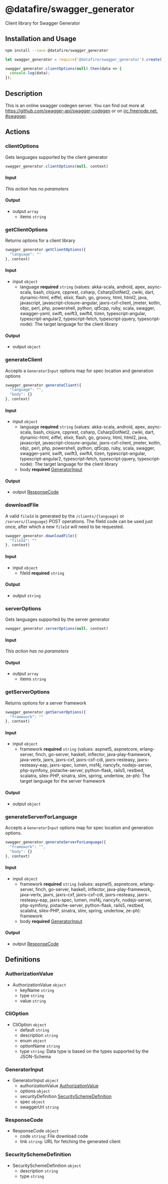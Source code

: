 # @datafire/swagger_generator

Client library for Swagger Generator

## Installation and Usage
```bash
npm install --save @datafire/swagger_generator
```
```js
let swagger_generator = require('@datafire/swagger_generator').create();

swagger_generator.clientOptions(null).then(data => {
  console.log(data);
});
```

## Description

This is an online swagger codegen server.  You can find out more at https://github.com/swagger-api/swagger-codegen or on [irc.freenode.net, #swagger](http://swagger.io/irc/).

## Actions

### clientOptions
Gets languages supported by the client generator


```js
swagger_generator.clientOptions(null, context)
```

#### Input
*This action has no parameters*

#### Output
* output `array`
  * items `string`

### getClientOptions
Returns options for a client library


```js
swagger_generator.getClientOptions({
  "language": ""
}, context)
```

#### Input
* input `object`
  * language **required** `string` (values: akka-scala, android, apex, async-scala, bash, clojure, cpprest, csharp, CsharpDotNet2, cwiki, dart, dynamic-html, eiffel, elixir, flash, go, groovy, html, html2, java, javascript, javascript-closure-angular, jaxrs-cxf-client, jmeter, kotlin, objc, perl, php, powershell, python, qt5cpp, ruby, scala, swagger, swagger-yaml, swift, swift3, swift4, tizen, typescript-angular, typescript-angular2, typescript-fetch, typescript-jquery, typescript-node): The target language for the client library

#### Output
* output `object`

### generateClient
Accepts a `GeneratorInput` options map for spec location and generation options


```js
swagger_generator.generateClient({
  "language": "",
  "body": {}
}, context)
```

#### Input
* input `object`
  * language **required** `string` (values: akka-scala, android, apex, async-scala, bash, clojure, cpprest, csharp, CsharpDotNet2, cwiki, dart, dynamic-html, eiffel, elixir, flash, go, groovy, html, html2, java, javascript, javascript-closure-angular, jaxrs-cxf-client, jmeter, kotlin, objc, perl, php, powershell, python, qt5cpp, ruby, scala, swagger, swagger-yaml, swift, swift3, swift4, tizen, typescript-angular, typescript-angular2, typescript-fetch, typescript-jquery, typescript-node): The target language for the client library
  * body **required** [GeneratorInput](#generatorinput)

#### Output
* output [ResponseCode](#responsecode)

### downloadFile
A valid `fileId` is generated by the `/clients/{language}` or `/servers/{language}` POST operations.  The fileId code can be used just once, after which a new `fileId` will need to be requested.


```js
swagger_generator.downloadFile({
  "fileId": ""
}, context)
```

#### Input
* input `object`
  * fileId **required** `string`

#### Output
* output `string`

### serverOptions
Gets languages supported by the server generator


```js
swagger_generator.serverOptions(null, context)
```

#### Input
*This action has no parameters*

#### Output
* output `array`
  * items `string`

### getServerOptions
Returns options for a server framework


```js
swagger_generator.getServerOptions({
  "framework": ""
}, context)
```

#### Input
* input `object`
  * framework **required** `string` (values: aspnet5, aspnetcore, erlang-server, finch, go-server, haskell, inflector, java-play-framework, java-vertx, jaxrs, jaxrs-cxf, jaxrs-cxf-cdi, jaxrs-resteasy, jaxrs-resteasy-eap, jaxrs-spec, lumen, msf4j, nancyfx, nodejs-server, php-symfony, pistache-server, python-flask, rails5, restbed, scalatra, silex-PHP, sinatra, slim, spring, undertow, ze-ph): The target language for the server framework

#### Output
* output `object`

### generateServerForLanguage
Accepts a `GeneratorInput` options map for spec location and generation options.


```js
swagger_generator.generateServerForLanguage({
  "framework": "",
  "body": {}
}, context)
```

#### Input
* input `object`
  * framework **required** `string` (values: aspnet5, aspnetcore, erlang-server, finch, go-server, haskell, inflector, java-play-framework, java-vertx, jaxrs, jaxrs-cxf, jaxrs-cxf-cdi, jaxrs-resteasy, jaxrs-resteasy-eap, jaxrs-spec, lumen, msf4j, nancyfx, nodejs-server, php-symfony, pistache-server, python-flask, rails5, restbed, scalatra, silex-PHP, sinatra, slim, spring, undertow, ze-ph): framework
  * body **required** [GeneratorInput](#generatorinput)

#### Output
* output [ResponseCode](#responsecode)



## Definitions

### AuthorizationValue
* AuthorizationValue `object`
  * keyName `string`
  * type `string`
  * value `string`

### CliOption
* CliOption `object`
  * default `string`
  * description `string`
  * enum `object`
  * optionName `string`
  * type `string`: Data type is based on the types supported by the JSON-Schema

### GeneratorInput
* GeneratorInput `object`
  * authorizationValue [AuthorizationValue](#authorizationvalue)
  * options `object`
  * securityDefinition [SecuritySchemeDefinition](#securityschemedefinition)
  * spec `object`
  * swaggerUrl `string`

### ResponseCode
* ResponseCode `object`
  * code `string`: File download code
  * link `string`: URL for fetching the generated client

### SecuritySchemeDefinition
* SecuritySchemeDefinition `object`
  * description `string`
  * type `string`


